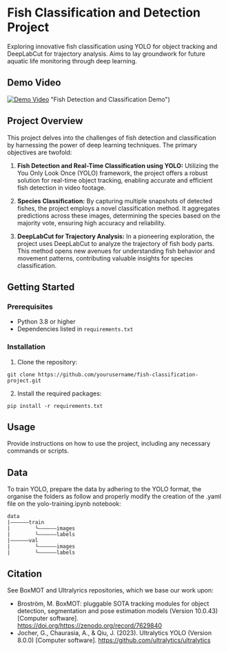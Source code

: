 # Fish Classification and Detection Project

Exploring innovative fish classification using YOLO for object tracking and DeepLabCut for trajectory analysis. Aims to lay groundwork for future aquatic life monitoring through deep learning.

## Demo Video

[![Demo Video](https://youtu.be/CnK_N_VXnho/0.jpg)](https://youtu.be/CnK_N_VXnho) "Fish Detection and Classification Demo")

## Project Overview

This project delves into the challenges of fish detection and classification by harnessing the power of deep learning techniques. The primary objectives are twofold:

1. **Fish Detection and Real-Time Classification using YOLO:** Utilizing the You Only Look Once (YOLO) framework, the project offers a robust solution for real-time object tracking, enabling accurate and efficient fish detection in video footage.

2. **Species Classification:** By capturing multiple snapshots of detected fishes, the project employs a novel classification method. It aggregates predictions across these images, determining the species based on the majority vote, ensuring high accuracy and reliability.

3. **DeepLabCut for Trajectory Analysis:** In a pioneering exploration, the project uses DeepLabCut to analyze the trajectory of fish body parts. This method opens new avenues for understanding fish behavior and movement patterns, contributing valuable insights for species classification.

## Getting Started

### Prerequisites

- Python 3.8 or higher
- Dependencies listed in `requirements.txt`

### Installation

1. Clone the repository:
```
git clone https://github.com/yourusername/fish-classification-project.git
```

2. Install the required packages:
```
pip install -r requirements.txt
```

## Usage

Provide instructions on how to use the project, including any necessary commands or scripts.

## Data

To train YOLO, prepare the data by adhering to the YOLO format, the organise the folders as follow and properly modify the creation of the .yaml file on the yolo-training.ipynb notebook:

```
data
|——————train 
|        └——————images
|        └——————labels
|——————val
|        └——————images
|        └——————labels
```


## Citation
See BoxMOT and Ultralyrics repositories, which we base our work upon: 
- Broström, M. BoxMOT: pluggable SOTA tracking modules for object detection, segmentation and pose estimation models (Version 10.0.43) [Computer software]. https://doi.org/https://zenodo.org/record/7629840
- Jocher, G., Chaurasia, A., & Qiu, J. (2023). Ultralytics YOLO (Version 8.0.0) [Computer software]. https://github.com/ultralytics/ultralytics


